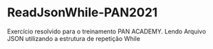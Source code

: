 # ReadJsonWhile-PAN2021
Exercício resolvido para o treinamento PAN ACADEMY. Lendo Arquivo JSON utilizando a estrutura de repetição While
